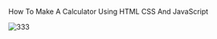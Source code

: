 How To Make A Calculator Using HTML CSS And JavaScript

![333](https://github.com/user-attachments/assets/02fa60ea-f936-439b-98fe-84c06fa69727)
